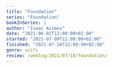 ```yaml
---
title: "Foundation"
series: "Foundation"
bookInSeries: 1
author: "Isaac Asimov"
date: "2021-06-02T12:00:00+02:00"
started: "2021-07-09T12:00:00+02:00"
finished: "2021-07-16T12:00:00+02:00"
genre: scifi
review: /weblog/2021/07/18/foundation/
---
```

